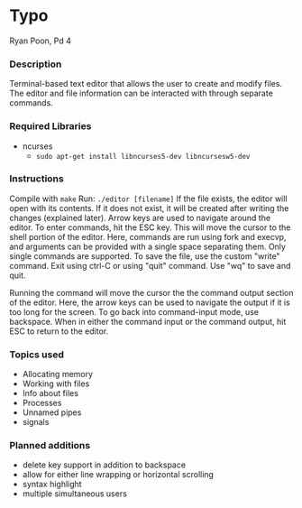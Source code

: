 # Typo

Ryan Poon, Pd 4

### Description
Terminal-based text editor that allows the user to create and modify files. The editor and file information can be interacted with through separate commands.

### Required Libraries
* ncurses
    * ```sudo apt-get install libncurses5-dev libncursesw5-dev```

### Instructions
Compile with ```make```
Run: ```./editor [filename]```
If the file exists, the editor will open with its contents. If it does not exist, it will be created after writing the changes (explained later). Arrow keys are used to navigate around the editor. To enter commands, hit the ESC key. This will move the cursor to the shell portion of the editor. Here, commands are run using fork and execvp, and arguments can be provided with a single space separating them. Only single commands are supported. To save the file, use the custom "write" command. Exit using ctrl-C or using "quit" command. Use "wq" to save and quit. 

Running the command will move the cursor the the command output section of the editor. Here, the arrow keys can be used to navigate the output if it is too long for the screen. To go back into command-input mode, use backspace. When in either the command input or the command output, hit ESC to return to the editor.

### Topics used
* Allocating memory
* Working with files
* Info about files
* Processes
* Unnamed pipes
* signals

### Planned additions
* delete key support in addition to backspace
* allow for either line wrapping or horizontal scrolling
* syntax highlight
* multiple simultaneous users

